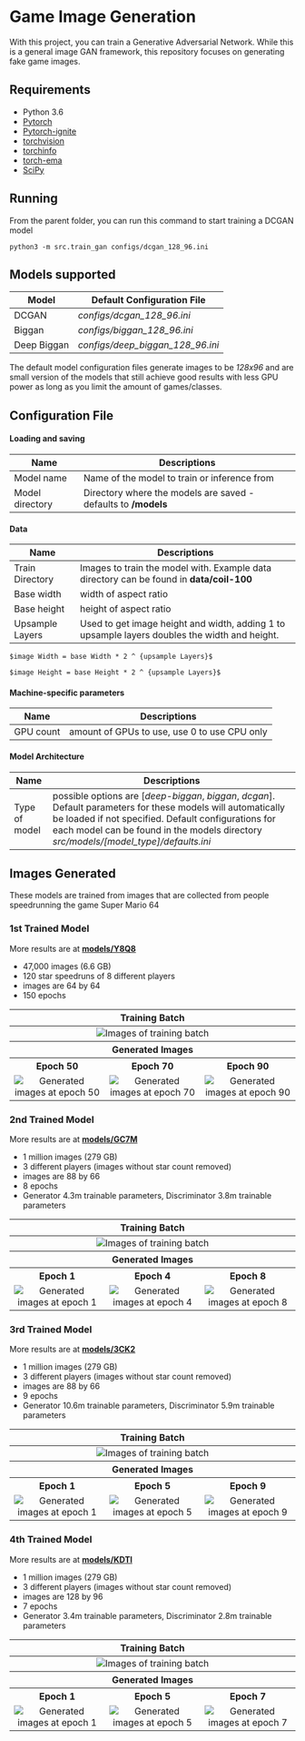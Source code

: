 # Game Image Generation
With this project, you can train a Generative Adversarial Network.  While this is a general image GAN framework, this repository focuses on generating fake game images.

## Requirements
- Python 3.6
- [Pytorch](https://pytorch.org/)
- [Pytorch-ignite](https://pytorch.org/ignite/index.html)
- [torchvision](https://pypi.org/project/torchvision/)
- [torchinfo](https://github.com/TylerYep/torchinfo)
- [torch-ema](https://github.com/fadel/pytorch_ema)
- [SciPy](https://scipy.org/install/)

## Running

From the parent folder, you can run this command to start training a DCGAN model
```
python3 -m src.train_gan configs/dcgan_128_96.ini
```

## Models supported


| Model       | Default Configuration File       |
|-------------|----------------------------------|
| DCGAN       | _configs/dcgan_128_96.ini_       |
| Biggan      | _configs/biggan_128_96.ini_      |
| Deep Biggan | _configs/deep_biggan_128_96.ini_ |

The default model configuration files generate images to be _128x96_ and are small version of the models that still
achieve good results with less GPU power as long as you limit the amount of games/classes.

## Configuration File


#### Loading and saving


| Name            | Descriptions                                                   |
|-----------------|----------------------------------------------------------------|
| Model name      | Name of the model to train or inference from                   |
| Model directory | Directory where the models are saved - defaults to **/models** |

#### Data

| Name            | Descriptions                                                                                  |
|-----------------|-----------------------------------------------------------------------------------------------|
| Train Directory | Images to train the model with.  Example data directory can be found in **data/coil-100**     |
| Base width      | width of aspect ratio                                                                         |
| Base height     | height of aspect ratio                                                                        |
| Upsample Layers | Used to get image height and width, adding 1 to upsample layers doubles the width and height. |

```
$image Width = base Width * 2 ^ {upsample Layers}$

$image Height = base Height * 2 ^ {upsample Layers}$
```

#### Machine-specific parameters

| Name            | Descriptions                                 |
|-----------------|----------------------------------------------|
| GPU count       | amount of GPUs to use, use 0 to use CPU only |



#### Model Architecture
| Name          | Descriptions                                                                                                                                                                                                                                                    |
|---------------|-----------------------------------------------------------------------------------------------------------------------------------------------------------------------------------------------------------------------------------------------------------------|
| Type of model | possible options are [_deep-biggan_, _biggan_, _dcgan_].  Default parameters for these models will automatically be loaded if not specified.  Default configurations for each model can be found in the models directory _src/models/[model_type]/defaults.ini_ |



## Images Generated

These models are trained from images that are collected from people speedrunning the game Super Mario 64


### 1st Trained Model

More results are at [**models/Y8Q8**](models/Y8Q8)


- 47,000 images (6.6 GB)
- 120 star speedruns of 8 different players
- images are 64 by 64
- 150 epochs

<table>
  <thead><th colspan="3">Training Batch</th></thead>
  <td colspan="3" align="center"><img src="models/Y8Q8/images/training_batch.png" alt="Images of training batch"></td>
  <thead> <th colspan="3"> Generated Images </th> </thead>
  <tr>
      <th>Epoch 50</th>
      <th>Epoch 70</th>
      <th>Epoch 90</th>
  </tr>
  <tr>
      <td align="center"> <img src="models/Y8Q8/images/fake_images_epoch_50.png" alt="Generated images at epoch 50"> </td>
      <td align="center"> <img src="models/Y8Q8/images/fake_images_epoch_70.png" alt="Generated images at epoch 70"> </td>
      <td align="center"> <img src="models/Y8Q8/images/fake_images_epoch_90.png" alt="Generated images at epoch 90"> </td>
  </tr>
</table>

### 2nd Trained Model

More results are at [**models/GC7M**](models/GC7M)


- 1 million images (279 GB)
- 3 different players (images without star count removed)
- images are 88 by 66
- 8 epochs
- Generator 4.3m trainable parameters, Discriminator 3.8m trainable parameters


<table>
  <thead><th colspan="3">Training Batch</th></thead>
  <td colspan="3" align="center"> <img src="models/GC7M/images/train_batch.png" alt="Images of training batch"> </td>
  <thead> <th colspan="3"> Generated Images </th> </thead>
  <tr>
    <th>Epoch 1</th>
    <th>Epoch 4</th>
    <th>Epoch 8</th>
  </tr>
  <tr>
    <td align="center"> <img src="models/GC7M/images/fake_epoch_0.png" alt="Generated images at epoch 1"> </td>
    <td align="center"> <img src="models/GC7M/images/fake_epoch_3.png" alt="Generated images at epoch 4"> </td>
    <td align="center"> <img src="models/GC7M/images/fake_epoch_7.png" alt="Generated images at epoch 8"> </td>
  </tr>
</table>

### 3rd Trained Model

More results are at [**models/3CK2**](models/3CK2)

- 1 million images (279 GB)
- 3 different players (images without star count removed)
- images are 88 by 66
- 9 epochs
- Generator 10.6m trainable parameters, Discriminator 5.9m trainable parameters

<table>
  <thead><th colspan="3">Training Batch</th></thead>
  <td colspan="3" align="center"> <img src="models/3CK2/images/train_batch.png" alt="Images of training batch"> </td>
  <thead> <th colspan="3"> Generated Images </th> </thead>
  <tr>
    <th>Epoch 1</th>
    <th>Epoch 5</th>
    <th>Epoch 9</th>
  </tr>
  <tr>
    <td align="center"> <img src="models/3CK2/images/fake_epoch_0.png" alt="Generated images at epoch 1"> </td>
    <td align="center"> <img src="models/3CK2/images/fake_epoch_4.png" alt="Generated images at epoch 5"> </td>
    <td align="center"> <img src="models/3CK2/images/fake_epoch_8.png" alt="Generated images at epoch 9"> </td>
  </tr>
</table>

### 4th Trained Model

More results are at [**models/KDTI**](models/KDTI)

- 1 million images (279 GB)
- 3 different players (images without star count removed)
- images are 128 by 96
- 7 epochs
- Generator 3.4m trainable parameters, Discriminator 2.8m trainable parameters

<table>
  <thead><th colspan="3">Training Batch</th></thead>
  <td colspan="3" align="center"> <img src="models/KDTI/images/train_batch.png" alt="Images of training batch"> </td>
  <thead> <th colspan="3"> Generated Images </th> </thead>
  <tr>
    <th>Epoch 1</th>
    <th>Epoch 5</th>
    <th>Epoch 7</th>
  </tr>
  <tr>
    <td align="center"> <img src="models/KDTI/images/fake_epoch_1.png" alt="Generated images at epoch 1"> </td>
    <td align="center"> <img src="models/KDTI/images/fake_epoch_5.png" alt="Generated images at epoch 5"> </td>
    <td align="center"> <img src="models/KDTI/images/fake_epoch_7.png" alt="Generated images at epoch 7"> </td>
  </tr>
</table>

